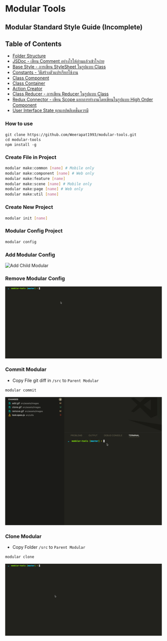 # Modular Tools

## Modular Standard Style Guide (Incomplete)

## Table of Contents
* [Folder Structure](./docs/folder-structure.md)
* [JSDoc - เขียน Comment อย่างไรให้อ่านแล้วเข้าใจง่าย](./docs/jsdoc.md)
* [Base Style - การเขียน StyleSheet ในรูปแบบ Class](./docs/base-style.md)
* [Constants - วิธีสร้างตัวแปรเรียกใช้งาน](./docs/constants.md)
* [Class Component](./docs/component.md)
* [Class Container](./docs/container.md)
* [Action Creator](./docs/actions.md)
* [Class Reducer - การเขียน Reducer ในรูปแบบ Class](./docs/reducer.md)
* [Redux Connector - เขียน Scope แยกการทำงานโดยเขียนในรูปแบบ High Order Component](./docs/redux.md)
* [User Interface State ทุกแอปพลิเคชั่นควรมี](./docs/error-handling.md)


### How to use
```
git clone https://github.com/Weerapat1993/modular-tools.git
cd modular-tools
npm install -g
```

### Create File in Project
```sh
modular make:common [name] # Mobile only
modular make:component [name] # Web only
modular make:feature [name]
modular make:scene [name] # Mobile only
modular make:page [name] # Web only
modular make:util [name]
```

### Create New Project
```sh
modular init [name]
```

### Modular Config Project
```sh
modular config
```

### Add Modular Config
![Add Child Modular](./app/assets/images/add.gif)

### Remove Modular Config
![Add Child Modular](./app/assets/images/remove.gif)

### Commit Modular
- Copy File git diff in `/src` to `Parent Modular`

```sh
modular commit
```

![Copy File Child Modular](./app/assets/images/commit.gif)

### Clone Modular
- Copy Folder `/src` to `Parent Modular`

```sh
modular clone
```

![Copy Folder Child Modular](./app/assets/images/clone.gif)
